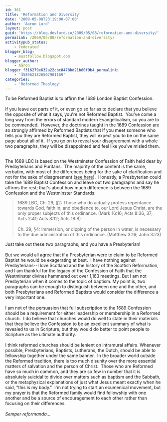 ```yaml
---
id: 361
title: 'Reformation and Diversity'
date: '2009-05-08T23:19:00-07:00'
author: 'Aaron Lord'
layout: post
guid: 'https://blog.devlord.io/2009/05/08/reformation-and-diversity/'
permalink: /2009/05/08/reformation-and-diversity/
activitypub_status:
    - federated
blogger_blog:
    - mustfollow.blogspot.com
blogger_author:
    - Aaron
blogger_f316279e632a22cbc8478bd21b80f9b4_permalink:
    - '3589621826507901169'
categories:
    - 'Reformed Theology'
---
```


To be Reformed Baptist is to affirm the 1689 London Baptist Confession.<br /><br />If you leave out parts of it, or even go so far as to declare that you believe the opposite of what it says, you're not Reformed Baptist.  You've come a long way from the errors of standard modern Evangelicalism, so you are to be commended.  However, the doctrines taught in the 1689 Confession are so strongly affirmed by Reformed Baptists that if you meet someone who tells you they are Reformed Baptist, they will expect you to be on the same page about all of it.  If you go on to reveal your disagreement with a whole two paragraphs, they will be disappointed and feel like you've misled them.<div><br /><div></div><div>The 1689 LBC is based on the Westminster Confession of Faith held dear by Presbyterians and Puritans.  The majority of the content is the same, verbatim, with most of the differences being for the sake of clarification and not for the sake of disagreement (<a href="http://www.proginosko.com/docs/wcf_lbcf.html">see here</a>).  Honestly, a Presbyterian could take the 1689 Baptist Confession and leave out two paragraphs and say he affirms the rest; that's about how much difference is between the 1689 Confession and the Westminster Standards:</div><div></div><blockquote>1689 LBC, Ch. 29, §2: Those who do actually profess repentance towards God, faith in, and obedience to, our Lord Jesus Christ, are the only proper subjects of this ordinance. (Mark 16:16; Acts 8:36, 37; Acts 2:41; Acts 8:12; Acts 18:8)<br /><br />Ch. 29, §4: Immersion, or dipping of the person in water, is necessary to the due administration of this ordinance. (Matthew 3:16; John 3:23)</blockquote><div></div><div>Just take out these two paragraphs, and you have a Presbyterian!<br /><br /><a href="http://clothing.cafepress.com/item/reformed-baptist-sweatshirt/13668514" target="_blank" rel="noopener"><img src="http://1.bp.blogspot.com/_OZWxOfjIgdA/SgTFuR5pnNI/AAAAAAAAGj4/HJHZ8w5Bg70/s200/jitcrunch.aspx.jpg" border="0" alt="" /></a>But we would all agree that if a Presbyterian were to claim to be Reformed Baptist he would be exagerating at best.  I have nothing against Presbyterians--I love Scotland and the history of the Scottish Reformation, and I am thankful for the legacy of the Confession of Faith that the Westminster divines hammered out over 1,163 meetings. But I am not Presbyterian when it comes to the topic of baptism. My point is, two paragraphs can be enough to distinguish between one and the other, and both Presbyterians and Reformed Baptists would consider the difference a very important one.<br /><br />I am not of the persuasion that full subscription to the 1689 Confession should be a requirement for either leadership or membership in a Reformed church.  I do believe that churches would do well to state in their materials that they believe the Confession to be an excellent summary of what is revealed to us in Scripture, but they would do better to point people to Scripture as the ultimate authority.<br /><br />I think reformed churches should be lenient on intramural affairs.  Whenever possible, Presbyterians, Baptists, Lutherans, the Dutch, should be able to fellowship together under the same banner.  In the broader world outside the Reformed tradition, there is too much disunity over the more essential matters of salvation and the person of Christ.  Those who are Reformed have so much in common, and they are so few in number that it is absolutely suicidal to divide over matters such as baptism and the Sabbath, or the metaphysical explanations of just what Jesus meant exactly when he said, "this is my body."  I'm not trying to start an ecumenical movement, but my prayer is that the Reformed family would find fellowship with one another and be a source of encouragement to each other rather than focusing on their differences.<br /><br /><em>Semper reformanda...</em></div></div>